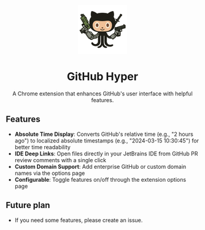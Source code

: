 <div align="center">
  <img src="images/logo.webp" alt="GitHub Hyper Logo" width="128" height="128">

  # GitHub Hyper

  A Chrome extension that enhances GitHub's user interface with helpful features.
</div>

## Features

- **Absolute Time Display**: Converts GitHub's relative time (e.g., "2 hours ago") to localized absolute timestamps (e.g., "2024-03-15 10:30:45") for better time readability
- **IDE Deep Links**: Open files directly in your JetBrains IDE from GitHub PR review comments with a single click
- **Custom Domain Support**: Add enterprise GitHub or custom domain names via the options page
- **Configurable**: Toggle features on/off through the extension options page

## Future plan

- If you need some features, please create an issue.
